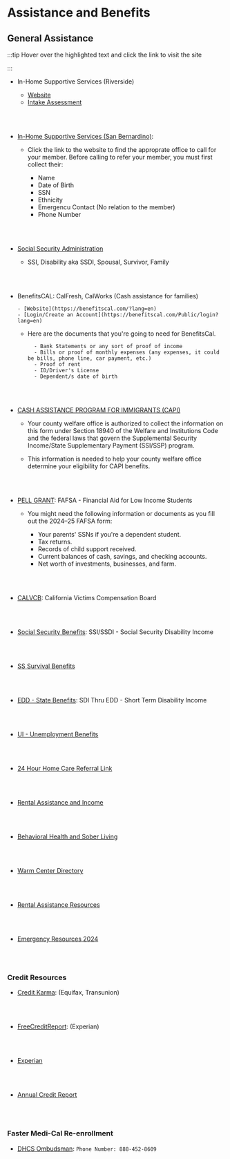 # Assistance and Benefits

## General Assistance

:::tip Hover over the highlighted text and click the link to visit the site

:::

- In-Home Supportive Services (Riverside)

  - [Website](https://riversideihss.org/)
  - [Intake Assessment](https://riversideihss.org/IntakeApp)

<br></br>

- [In-Home Supportive Services (San Bernardino)](https://hss.sbcounty.gov/daas/IHSS/How_does_IHSS_work.aspx):

  - Click the link to the website to find the approprate office to call for your member. Before calling to refer your member, you must first collect their:

    - Name
    - Date of Birth
    - SSN
    - Ethnicity
    - Emergencu Contact (No relation to the member)
    - Phone Number

<br></br>

- [Social Security Administration](https://www.ssa.gov/apply)

  - SSI, Disability aka SSDI, Spousal, Survivor, Family

<br></br>

- BenefitsCAL: CalFresh, CalWorks (Cash assistance for families)

      - [Website](https://benefitscal.com/?lang=en)
      - [Login/Create an Account](https://benefitscal.com/Public/login?lang=en)

  - Here are the documents that you're going to need for BenefitsCal.

          - Bank Statements or any sort of proof of income
          - Bills or proof of monthly expenses (any expenses, it could be bills, phone line, car payment, etc.)
          - Proof of rent
          - ID/Driver's License
          - Dependent/s date of birth

<br></br>

- [CASH ASSISTANCE PROGRAM FOR IMMIGRANTS (CAPI)](https://cdss.ca.gov/Portals/9/FMUForms/Q-T/SOC814.pdf)

  - Your county welfare office is authorized to collect the information on this form under Section 18940 of the Welfare and Institutions Code and
    the federal laws that govern the Supplemental Security Income/State Supplementary Payment (SSI/SSP) program.

  - This information is needed to help your county welfare office determine your eligibility for CAPI benefits.

<br></br>

- [PELL GRANT](https://studentaid.gov/fafsa-app/ROLES): FAFSA - Financial Aid for Low Income Students

  - You might need the following information or documents as you fill out the 2024–25 FAFSA form:

    - Your parents' SSNs if you're a dependent student.
    - Tax returns.
    - Records of child support received.
    - Current balances of cash, savings, and checking accounts.
    - Net worth of investments, businesses, and farm.

<br></br>

- [CALVCB](https://online.victims.ca.gov/): California Victims Compensation Board

<br></br>

- [Social Security Benefits](https://www.ssa.gov/ssi?gclid=CjwKCAjw38SoBhB6EiwA8EQVLle5ypTNPLfoPbSJdPPoowtwah_sKoH0N0dTSPhuaQGw2AWEqsklIxoCI7IQAvD_BwE): SSI/SSDI - Social Security Disability Income

<br></br>

- [SS Survival Benefits](https://www.ssa.gov/benefits/survivors/)

<br></br>

- [EDD - State Benefits](https://edd.ca.gov/en/Disability/How_to_File_a_DI_Claim_in_SDI_Online): SDI Thru EDD - Short Term Disability Income

<br></br>

- [UI - Unemployment Benefits](https://edd.ca.gov/en/unemployment/)

<br></br>

- [24 Hour Home Care Referral Link](https://24hour.formtitan.com/ftproject/ft31d8521b69c3416db4c7cfec5159c39c)

<br></br>

- [Rental Assistance and Income](https://tinyurl.com/Rental-Assistance-and-Income)

<br></br>

- [Behavioral Health and Sober Living](https://tinyurl.com/Behavior-Health)

<br></br>

- [Warm Center Directory](https://tinyurl.com/Warm-Center-Directory)

<br></br>

- [Rental Assistance Resources](https://tinyurl.com/Rental-Assistance-Resources)

<br></br>

- [Emergency Resources 2024](https://tinyurl.com/Emergency-Resources-2024)

<br></br>

### Credit Resources

- [Credit Karma](https://www.creditkarma.com/): (Equifax, Transunion)

<br></br>

- [FreeCreditReport](https://www.freecreditreport.com/): (Experian)

<br></br>

- [Experian](https://www.experian.com/)

<br></br>

- [Annual Credit Report](http://annualcreditreport.com/)

<br></br>

### Faster Medi-Cal Re-enrollment

- [DHCS Ombudsman](https://www.dhcs.ca.gov/services/MH/Pages/mh-ombudsman.aspx): `Phone Number: 888-452-8609`

<br></br>
